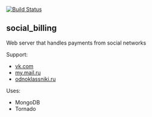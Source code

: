 [![Build Status](https://travis-ci.org/dsociative/social_billing.svg?branch=master)](https://travis-ci.org/dsociative/social_billing)

social_billing
--------------
Web server that handles payments from social networks

Support:
  - [vk.com](http://vk.com/developers.php?oid=-1&p=Payments_API) 
  - [my.mail.ru](http://api.mail.ru/docs/guides/billing/) 
  - [odnoklassniki.ru](http://api.mail.ru/docs/guides/billing/)  

Uses:
  - MongoDB
  - Tornado
